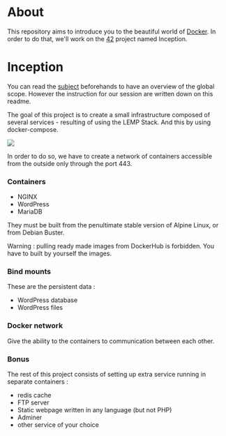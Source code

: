 # About

This repository aims to introduce you to the beautiful world of [Docker](https://docs.docker.com). In order to do that, we'll work on the [42](https://www.42heilbronn.de/en/) project named Inception.

# Inception

You can read the [subject](https://github.com/williamollio/Inception/blob/master/ressources/inception.pdf) beforehands to have an overview of the global scope. However the instruction for our session are written down on this readme.

The goal of this project is to create a small infrastructure composed of several services - resulting of using the LEMP Stack. And this by using docker-compose.

<img src="https://user-images.githubusercontent.com/54292953/147146268-a616f39a-3f16-41f8-80c9-db5494c3dfe7.png"/>

In order to do so, we have to create a network of containers accessible from the outside only through the port 443.
### Containers
- NGINX
- WordPress
- MariaDB

They must be built from the penultimate stable version of Alpine Linux, or from Debian Buster.

Warning : pulling ready made images from DockerHub  is forbidden. You have to built by yourself the images.

### Bind mounts

These are the persistent data :
- WordPress database
- WordPress files

### Docker network

Give the ability to the containers to communication between each other.

### Bonus
The rest of this project consists of setting up extra service running in separate containers :
- redis cache
- FTP server
- Static webpage written in any language (but not PHP)
- Adminer
- other service of your choice

